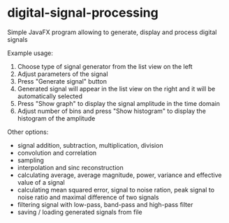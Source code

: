 # digital-signal-processing
Simple JavaFX program allowing to generate, display and process digital signals

Example usage:
1. Choose type of signal generator from the list view on the left
2. Adjust parameters of the signal
3. Press "Generate signal" button
4. Generated signal will appear in the list view on the right and it will be automatically selected
5. Press "Show graph" to display the signal amplitude in the time domain
6. Adjust number of bins and press "Show histogram" to display the histogram of the amplitude  

Other options:  
* signal addition, subtraction, multiplication, division
* convolution and correlation
* sampling
* interpolation and sinc reconstruction
* calculating average, average magnitude, power, variance and effective value of a signal
* calculating mean squared error, signal to noise ration, peak signal to noise ratio and maximal difference of two signals
* filtering signal with low-pass, band-pass and high-pass filter
* saving / loading generated signals from file